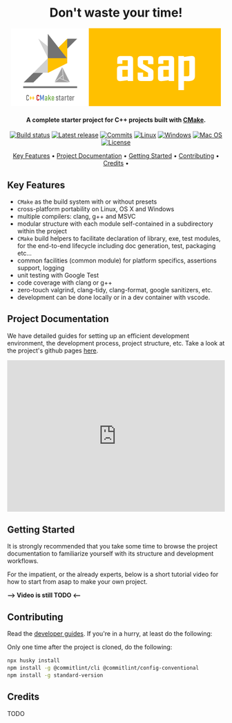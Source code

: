 <div align="center">

# Don't waste your time!

![Start Now!!](doc/_static/asap-banner.png "ASAP banner")

</div>

<h4 align="center">A complete starter project for C++ projects built with
<a href="https://cmake.org/" target="_blank">CMake</a>.</h4>

<div align="center">

[![Build status][build-status-badge]][build-matrix]
[![Latest release][release-badge]][latest-release]
[![Commits][last-commit-badge]][commits]
[![Linux][linux-badge]][latest-release]
[![Windows][windows-badge]][latest-release]
[![Mac OS][macos-badge]][latest-release]
[![License][license-badge]][license]

</div>

<p align="center">
  <a href="#key-features">Key Features</a> •
  <a href="#project-documentation">Project Documentation</a> •
  <a href="#getting-started">Getting Started</a> •
  <a href="#Contributing">Contributing</a> •
  <a href="#credits">Credits</a> •
</p>

## Key Features

- `CMake` as the build system with or without presets
- cross-platform portability on Linux, OS X and Windows
- multiple compilers: clang, g++ and MSVC
- modular structure with each module self-contained in a subdirectory within the project
- `CMake` build helpers to facilitate declaration of library, exe, test modules, for the
  end-to-end lifecycle including doc generation, test, packaging etc...
- common facilities (common module) for platform specifics, assertions support, logging
- unit testing with Google Test
- code coverage with clang or g++
- zero-touch valgrind, clang-tidy, clang-format, google sanitizers, etc.
- development can be done locally or in a dev container with vscode.

## Project Documentation

We have detailed guides for setting up an efficient development environment, the
development process, project structure, etc. Take a look at the project's github
pages [here](https://abdes.github.io/asap/asap_master/html/).

<div style="position: relative; padding-bottom: 69.39611054247696%; height: 0;">
  <iframe
    src="https://www.loom.com/embed/3a1f6c2b49544ba7877a8266ef790a8d"
    frameborder="0"
    webkitallowfullscreen mozallowfullscreen allowfullscreen
    style="position: absolute; top: 0; left: 0; width: 100%; height: 100%;">
  </iframe>
</div>

## Getting Started

It is strongly recommended that you take some time to browse the project
documentation to familiarize yourself with its structure and development
workflows.

For the impatient, or the already experts, below is a short tutorial video for
how to start from asap to make your own project.

**--> Video is still TODO <--**

## Contributing

Read the [developer guides](https://abdes.github.io/asap/master/html/).
If you're in a hurry, at least do the following:

Only one time after the project is cloned, do the following:

```bash
npx husky install
npm install -g @commitlint/cli @commitlint/config-conventional
npm install -g standard-version
```

## Credits

TODO

[license-badge]: https://img.shields.io/github/license/abdes/asap
[build-status-badge]: https://github.com/abdes/asap/actions/workflows/cmake-build.yml/badge.svg?branch=develop
[release-badge]: https://img.shields.io/github/v/release/abdes/asap
[linux-badge]: https://img.shields.io/badge/OS-linux-blue
[windows-badge]: https://img.shields.io/badge/OS-windows-blue
[macos-badge]: https://img.shields.io/badge/OS-macOS-blue
[last-commit-badge]: https://img.shields.io/github/last-commit/abdes/asap
[build-matrix]: https://github.com/abdes/asap/actions/workflows/cmake-build.yml
[license]: https://opensource.org/licenses/BSD-3-Clause
[latest-release]: https://github.com/abdes/asap/releases/latest
[commits]: https://github.com/abdes/asap/commits
[project-docs]: https://abdes.github.io/asap/asap_master/html/index.html
[project-docs-video]: https://www.loom.com/share/3a1f6c2b49544ba7877a8266ef790a8d
